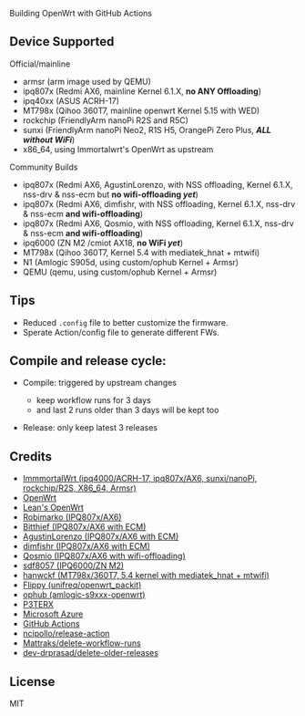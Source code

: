 Building OpenWrt with GitHub Actions

## Device Supported

Official/mainline
- armsr (arm image used by QEMU)
- ipq807x (Redmi AX6, mainline Kernel 6.1.X, **no ANY Offloading**)
- ipq40xx (ASUS ACRH-17)
- MT798x (Qihoo 360T7, mainline openwrt Kernel 5.15 with WED)
- rockchip (FriendlyArm nanoPi R2S and R5C)
- sunxi (FriendlyArm nanoPi Neo2, R1S H5, OrangePi Zero Plus, ***ALL without WiFi***)
- x86_64, using Immortalwrt's OpenWrt as upstream

Community Builds
- ipq807x (Redmi AX6, AgustinLorenzo, with NSS offloading, Kernel 6.1.X, nss-drv & nss-ecm but **no wifi-offloading _yet_**)
- ipq807x (Redmi AX6, dimfishr, with NSS offloading, Kernel 6.1.X, nss-drv & nss-ecm **and wifi-offloading**)
- ipq807x (Redmi AX6, Qosmio, with NSS offloading, Kernel 6.1.X, nss-drv & nss-ecm **and wifi-offloading**)
- ipq6000 (ZN M2 /cmiot AX18, **no WiFi _yet_**)
- MT798x (Qihoo 360T7, Kernel 5.4 with mediatek_hnat + mtwifi)
- N1 (Amlogic S905d, using custom/ophub Kernel + Armsr)
- QEMU (qemu, using custom/ophub Kernel + Armsr)


## Tips

- Reduced `.config` file to better customize the firmware.
- Sperate Action/config file to generate different FWs.


## Compile and release cycle:

- Compile: triggered by upstream changes
  - keep workflow runs for 3 days
  - and last 2 runs older than 3 days will be kept too

- Release: only keep latest 3 releases


## Credits

- [ImmmortalWrt (ipq4000/ACRH-17, ipq807x/AX6, sunxi/nanoPi, rockchip/R2S, X86_64, Armsr)](https://immortalwrt.org/)
- [OpenWrt](https://github.com/openwrt/openwrt)
- [Lean's OpenWrt](https://github.com/coolsnowwolf/lede)
- [Robimarko (IPQ807x/AX6)](https://github.com/robimarko/openwrt/)
- [Bitthief (IPQ807x/AX6 with ECM)](https://github.com/bitthief/openwrt/)
- [AgustinLorenzo (IPQ807x/AX6 with ECM)](https://github.com/AgustinLorenzo/openwrt)
- [dimfishr (IPQ807x/AX6 with ECM)](https://github.com/dimfishr/openwrt/tree/qualcommax-6.1-nss-wifi)
- [Qosmio (IPQ807x/AX6 with wifi-offloading)](https://github.com/qosmio/openwrt-ipq/)
- [sdf8057 (IPQ6000/ZN M2)](https://github.com/sdf8057/ipq6000)
- [hanwckf (MT798x/360T7, 5.4 kernel with mediatek_hnat + mtwifi)](https://github.com/hanwckf/immortalwrt-mt798x)
- [Flippy (unifreq/openwrt_packit)](https://github.com/unifreq/openwrt_packit)
- [ophub (amlogic-s9xxx-openwrt)](https://github.com/ophub/amlogic-s9xxx-openwrt)
- [P3TERX](https://github.com/P3TERX/Actions-OpenWrt)
- [Microsoft Azure](https://azure.microsoft.com)
- [GitHub Actions](https://github.com/features/actions)
- [ncipollo/release-action](https://github.com/ncipollo/release-action)
- [Mattraks/delete-workflow-runs](https://github.com/Mattraks/delete-workflow-runs)
- [dev-drprasad/delete-older-releases](https://github.com/dev-drprasad/delete-older-releases)



## License
MIT

